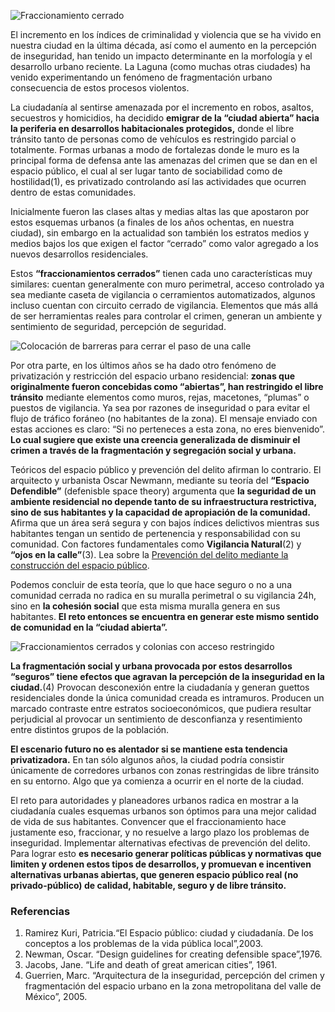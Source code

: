 
<span class="contenido-imagen-previa"><img class="img-responsive" src="ciudad-abierta-ciudad-fraccionada/imagen.jpg" alt="Fraccionamiento cerrado"></span>

El incremento en los índices de criminalidad y violencia que se ha vivido en nuestra ciudad en la última década, así como el aumento en la percepción de inseguridad, han tenido un impacto determinante en la morfología y el desarrollo urbano reciente. La Laguna (como muchas otras ciudades) ha venido experimentando un fenómeno de fragmentación urbano consecuencia de estos procesos violentos.

La ciudadanía al sentirse amenazada por el incremento en robos, asaltos, secuestros y homicidios, ha decidido **emigrar de la “ciudad abierta” hacia la periferia en desarrollos habitacionales protegidos,** donde el libre tránsito tanto de personas como de vehículos es restringido parcial o totalmente. Formas urbanas a modo de fortalezas donde le muro es la principal forma de defensa ante las amenazas del crimen que se dan en el espacio público, el cual al ser lugar tanto de sociabilidad como de hostilidad(1), es privatizado controlando así las actividades que ocurren dentro de estas comunidades.

Inicialmente fueron las clases altas y medias altas las que apostaron por estos esquemas urbanos (a finales de los años ochentas, en nuestra ciudad), sin embargo en la actualidad son también los estratos medios y medios bajos los que exigen el factor “cerrado” como valor agregado a los nuevos desarrollos residenciales.

Estos **“fraccionamientos cerrados”** tienen cada uno características muy similares: cuentan generalmente con muro perimetral, acceso controlado ya sea mediante caseta de vigilancia o cerramientos automatizados, algunos incluso cuentan con circuito cerrado de vigilancia. Elementos que más allá de ser herramientas reales para controlar el crimen, generan un ambiente y sentimiento de seguridad, percepción de seguridad.

<img class="img-responsive" src="ciudad-abierta-ciudad-fraccionada/colocacion-de-barreras-en-la-calle.jpg" alt="Colocación de barreras para cerrar el paso de una calle">

Por otra parte, en los últimos años se ha dado otro fenómeno de privatización y restricción del espacio urbano residencial: **zonas que originalmente fueron concebidas como “abiertas”, han restringido el libre tránsito** mediante elementos como muros, rejas, macetones, “plumas” o puestos de vigilancia. Ya sea por razones de inseguridad o para evitar el flujo de tráfico foráneo (no habitantes de la zona). El mensaje enviado con estas acciones es claro: “Si no perteneces a esta zona, no eres bienvenido”. **Lo cual sugiere que existe una creencia generalizada de disminuir el crimen a través de la fragmentación y segregación social y urbana.**

Teóricos del espacio público y prevención del delito afirman lo contrario. El arquitecto y urbanista Oscar Newmann, mediante su teoría del **“Espacio Defendible”** (defenisble space theory) argumenta que **la seguridad de un ambiente residencial no depende tanto de su infraestructura restrictiva, sino de sus habitantes y la capacidad de apropiación de la comunidad.** Afirma que un área será segura y con bajos índices delictivos mientras sus habitantes tengan un sentido de pertenencia y responsabilidad con su comunidad. Con factores fundamentales como **Vigilancia Natural**(2) y **“ojos en la calle”**(3). Lea sobre la [Prevención del delito mediante la construcción del espacio público](prevencion-delito-espacio-publico.html).

Podemos concluir de esta teoría, que lo que hace seguro o no a una comunidad cerrada no radica en su muralla perimetral o su vigilancia 24h, sino en **la cohesión social** que esta misma muralla genera en sus habitantes. **El reto entonces se encuentra en generar este mismo sentido de comunidad en la “ciudad abierta”.**

<img class="img-responsive" src="ciudad-abierta-ciudad-fraccionada/fraccionamientos-cerrados-colonias-acceso-restringido.jpg" alt="Fraccionamientos cerrados y colonias con acceso restringido">

**La fragmentación social y urbana provocada por estos desarrollos “seguros” tiene efectos que agravan la percepción de la inseguridad en la ciudad.**(4) Provocan desconexión entre la ciudadanía y generan guettos residenciales donde la única comunidad creada es intramuros. Producen un marcado contraste entre estratos socioeconómicos, que pudiera resultar perjudicial al provocar un sentimiento de desconfianza y resentimiento entre distintos grupos de la población.

**El escenario futuro no es alentador si se mantiene esta tendencia privatizadora.** En tan sólo algunos años, la ciudad podría consistir únicamente de corredores urbanos con zonas restringidas de libre tránsito en su entorno. Algo que ya comienza a ocurrir en el norte de la ciudad.

El reto para autoridades y planeadores urbanos radica en mostrar a la ciudadanía cuales esquemas urbanos son óptimos para una mejor calidad de vida de sus habitantes. Convencer que el fraccionamiento hace justamente eso, fraccionar, y no resuelve a largo plazo los problemas de inseguridad. Implementar alternativas efectivas de prevención del delito. Para lograr esto **es necesario generar políticas públicas y normativas que limiten y ordenen estos tipos de desarrollos, y promuevan e incentiven alternativas urbanas abiertas, que generen espacio público real (no privado-público) de calidad, habitable, seguro y de libre tránsito.**

### Referencias

1. Ramirez Kuri, Patricia.“El Espacio público: ciudad y ciudadanía. De los conceptos a los problemas de la vida pública local”,2003.
2. Newman, Oscar. “Design guidelines for creating defensible space”,1976.
3. Jacobs, Jane. “Life and death of great american cities”, 1961.
4. Guerrien, Marc. “Arquitectura de la inseguridad, percepción del crimen y fragmentación del espacio urbano en la zona metropolitana del valle de México”, 2005.
